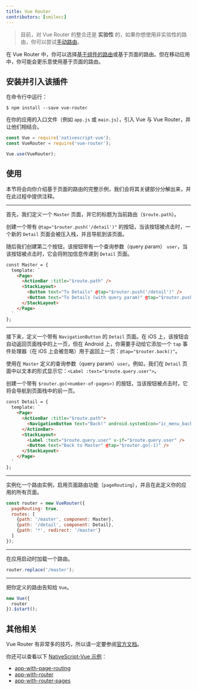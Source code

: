 ```yaml
---
title: Vue Router
contributors: [smilecc]
---
```


> 目前，对 Vue Router 的整合还是 **实验性** 的，如果你想使用非实验性的路由，你可以尝试[手动路由](/en/docs/routing/manual-routing)。

在 Vue Router 中，你可以选择[基于组件的路由](https://router.vuejs.org/api/#router-view)或基于页面的路由。但在移动应用中，你可能会更乐意使用基于页面的路由。

## 安装并引入该插件

在命令行中运行：

```Shell
$ npm install --save vue-router
```

在你的应用的入口文件（例如 `app.js` 或 `main.js`），引入 Vue 与 Vue Router，并让他们相结合。

```JavaScript
const Vue = require('nativescript-vue');
const VueRouter = require('vue-router');

Vue.use(VueRouter);
```

## 使用

本节将会向你介绍基于页面的路由的完整示例，我们会将其关键部分分解出来，并在此过程中提供注释。

---
首先，我们定义一个 `Master` 页面，并它的标题为当前路由（`$route.path`）。

创建一个带有 `@tap="$router.push('/detail')"` 的按钮，当该按钮被点击时，一个新的 `Detail` 页面会被压入栈，并且导航到该页面。

随后我们创建第二个按钮，该按钮带有一个查询参数（query param） `user`，当该按钮被点击时，它会将附加信息传递到 `Detail` 页面。

```HTML
const Master = {
  template: `
    <Page>
      <ActionBar :title="$route.path" />
      <StackLayout>
        <Button text="To Details" @tap="$router.push('/detail')" />
        <Button text="To Details (with query param)" @tap="$router.push('/detail?user=John+Appleseed')"></Button>
      </StackLayout>
    </Page>
  `
};
```

---
接下来，定义一个带有 `NavigationButton` 的 `Detail` 页面。在 iOS 上，该按钮会自动返回页面栈中的上一页，但在 Android 上，你需要手动给它添加一个 `tap` 事件处理器（在 iOS 上会被忽略）用于返回上一页：`@tap="$router.back()"`。

使用在 `Master` 定义的查询参数（query param）`user`。例如，我们在 `Detail` 页面中以文本的形式显示它：`<Label :text="$route.query.user">`。

创建一个带有 `$router.go(<number-of-pages>)` 的按钮，当该按钮被点击时，它将会导航到页面栈中的前一页。

```HTML
const Detail = {
  template: `
    <Page>
      <ActionBar :title="$route.path">
        <NavigationButton text="Back!" android.systemIcon="ic_menu_back" @tap="$router.back()" />
      </ActionBar>
      <StackLayout>
        <Label :text="$route.query.user" v-if="$route.query.user" />
        <Button text="Back to Master" @tap="$router.go(-1)" />
      </StackLayout>
    </Page>
  `
};
```

---
实例化一个路由实例，启用页面路由功能（`pageRouting`），并且在此定义你的应用的所有页面。

```JavaScript
const router = new VueRouter({
  pageRouting: true,
  routes: [
    {path: '/master', component: Master},
    {path: '/detail', component: Detail},
    {path: '*', redirect: '/master'}
  ]
});
```

---
在应用启动时加载一个路由。

```JavaScript
router.replace('/master');
```

---
把你定义的路由告知给 `Vue`。

```JavaScript
new Vue({
  router
}).$start();
```

## 其他相关

Vue Router 有非常多的技巧，所以请一定要参阅[官方文档](https://router.vuejs.org/zh/)。

你还可以查看以下 [NativeScript-Vue 示例](https://github.com/nativescript-vue/nativescript-vue/tree/master/samples)：

* [app-with-page-routing](https://github.com/nativescript-vue/nativescript-vue/tree/master/samples/app/app-with-page-routing.js)
* [app-with-router](https://github.com/nativescript-vue/nativescript-vue/tree/master/samples/app/app-with-router.js)
* [app-with-router-pages](https://github.com/nativescript-vue/nativescript-vue/tree/master/samples/app/app-with-router-pages.js)